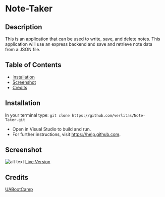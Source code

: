 # Note-Taker

## Description
This is an application that can be used to write, save, and delete notes. This application will use an express backend and save and retrieve note data from a JSON file.

## Table of Contents
* [Installation](#installation)
* [Screenshot](#screenshot)
* [Credits](#credits)

## Installation
In your terminal type:
```git clone https://github.com/verlitas/Note-Taker.git```
* Open in Visual Studio to build and run.
* For further instructions, visit https://help.github.com.

## Screenshot
![alt text](public/assests/Note-Taker.png "Screenshot")
[Live Version](https://infinite-oasis-71073.herokuapp.com/)
## Credits
[UABootCamp](https://bootcamp.ce.arizona.edu/coding/)
